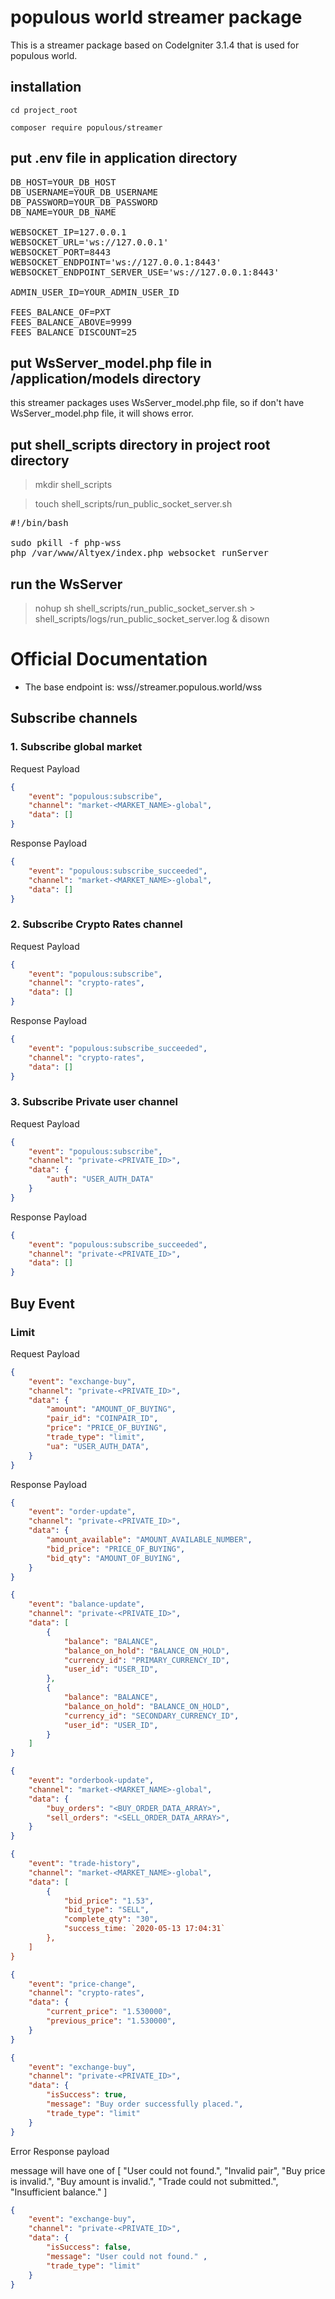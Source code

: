 # populous world streamer package

This is a streamer package based on CodeIgniter 3.1.4 that is used for populous world.

## installation

<code>cd project_root</code>

<code>composer require populous/streamer</code>

## put .env file in application directory

<pre>
DB_HOST=YOUR_DB_HOST
DB_USERNAME=YOUR_DB_USERNAME
DB_PASSWORD=YOUR_DB_PASSWORD
DB_NAME=YOUR_DB_NAME

WEBSOCKET_IP=127.0.0.1
WEBSOCKET_URL='ws://127.0.0.1'
WEBSOCKET_PORT=8443
WEBSOCKET_ENDPOINT='ws://127.0.0.1:8443'
WEBSOCKET_ENDPOINT_SERVER_USE='ws://127.0.0.1:8443'

ADMIN_USER_ID=YOUR_ADMIN_USER_ID

FEES_BALANCE_OF=PXT
FEES_BALANCE_ABOVE=9999
FEES_BALANCE_DISCOUNT=25
</pre>

## put WsServer_model.php file in /application/models directory

this streamer packages uses WsServer_model.php file, so if don't have WsServer_model.php file, it will shows error.

## put shell_scripts directory in project root directory

> mkdir shell_scripts

> touch shell_scripts/run_public_socket_server.sh

<pre>
#!/bin/bash

sudo pkill -f php-wss
php /var/www/Altyex/index.php websocket runServer
</pre>

## run the WsServer 
> nohup sh shell_scripts/run_public_socket_server.sh > shell_scripts/logs/run_public_socket_server.log & disown


# Official Documentation

* The base endpoint is: wss//streamer.populous.world/wss
## Subscribe channels
### 1. Subscribe global market

Request Payload
```json
{
    "event": "populous:subscribe",
    "channel": "market-<MARKET_NAME>-global",
    "data": []
}
```

Response Payload
```json
{
    "event": "populous:subscribe_succeeded",
    "channel": "market-<MARKET_NAME>-global",
    "data": []
}
```

### 2. Subscribe Crypto Rates channel

Request Payload
```json
{
    "event": "populous:subscribe",
    "channel": "crypto-rates",
    "data": []
}
```

Response Payload
```json
{
    "event": "populous:subscribe_succeeded",
    "channel": "crypto-rates",
    "data": []
}
```


### 3. Subscribe Private user channel

Request Payload
```json
{
    "event": "populous:subscribe",
    "channel": "private-<PRIVATE_ID>",
    "data": {
        "auth": "USER_AUTH_DATA"
    }
}
```

Response Payload
```json
{
    "event": "populous:subscribe_succeeded",
    "channel": "private-<PRIVATE_ID>",
    "data": []
}
```

## Buy Event
### Limit
Request Payload
```json
{
    "event": "exchange-buy",
    "channel": "private-<PRIVATE_ID>",
    "data": {
        "amount": "AMOUNT_OF_BUYING",
        "pair_id": "COINPAIR_ID",
        "price": "PRICE_OF_BUYING",
        "trade_type": "limit",
        "ua": "USER_AUTH_DATA",
    }
}
```

Response Payload
```json
{
    "event": "order-update",
    "channel": "private-<PRIVATE_ID>",
    "data": {
        "amount_available": "AMOUNT_AVAILABLE_NUMBER",
        "bid_price": "PRICE_OF_BUYING",
        "bid_qty": "AMOUNT_OF_BUYING",
    }
}
```
```json
{
    "event": "balance-update",
    "channel": "private-<PRIVATE_ID>",
    "data": [
        {
            "balance": "BALANCE",
            "balance_on_hold": "BALANCE_ON_HOLD",
            "currency_id": "PRIMARY_CURRENCY_ID",
            "user_id": "USER_ID",
        },
        {
            "balance": "BALANCE",
            "balance_on_hold": "BALANCE_ON_HOLD",
            "currency_id": "SECONDARY_CURRENCY_ID",
            "user_id": "USER_ID",
        }
    ]
}
```
```json
{
    "event": "orderbook-update",
    "channel": "market-<MARKET_NAME>-global",
    "data": {
        "buy_orders": "<BUY_ORDER_DATA_ARRAY>",
        "sell_orders": "<SELL_ORDER_DATA_ARRAY>",
    }
}
```
```json
{
    "event": "trade-history",
    "channel": "market-<MARKET_NAME>-global",
    "data": [
        {
            "bid_price": "1.53",
            "bid_type": "SELL",
            "complete_qty": "30",
            "success_time: `2020-05-13 17:04:31`
        },
    ]
}
```
```json
{
    "event": "price-change",
    "channel": "crypto-rates",
    "data": {
        "current_price": "1.530000",
        "previous_price": "1.530000",
    }
}
```
```json
{
    "event": "exchange-buy",
    "channel": "private-<PRIVATE_ID>",
    "data": {
        "isSuccess": true,
        "message": "Buy order successfully placed.",
        "trade_type": "limit"
    }
}
```

Error Response payload

message will have one of [
"User could not found.",
"Invalid pair",
"Buy price is invalid.",
"Buy amount is invalid.",
"Trade could not submitted.",
"Insufficient balance."
]

```json
{
    "event": "exchange-buy",
    "channel": "private-<PRIVATE_ID>",
    "data": {
        "isSuccess": false,
        "message": "User could not found." ,
        "trade_type": "limit"
    }
}
```